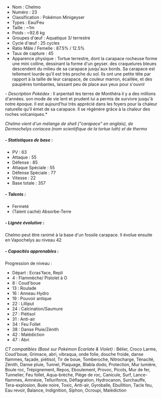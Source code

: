 

* Nom : Chelmo
* Numéro : 23 
* Classification : Pokémon Minigeyser
* Types : Eau/Feu
* Taille :  ~1m
* Poids : ~92.6 kg
* Groupes d'œuf : Aquatique 3/ terrestre
* Cycle d'œuf : 25 cycles
* Ratio Mâle / Femelle : 87.5% / 12.5%
* Taux de capture : 45
* Apparence physique : Tortue terrestre, dont la carapace rocheuse forme une mini colline, dessinant la forme d'un geyser. des craquelures bleues descendent du milieu de sa carapace jusqu'aux bords. Sa carapace est tellement lourde qu'il est très proche du sol. Ils ont une petite tête par rapport à la taille de leur carapace, de couleur marron, écaillée, et des paupières tombantes, laissant peu de place aux yeux pour s'ouvrir

*- Description Pokédex :*
Il arpentait les terres de Monthéra il y a des millions d'années. son mode de vie lent et prudent lui a permis de survivre jusqu'à notre époque. Il est aujourd'hui très apprécié dans les foyers pour la chaleur naturelle qu'il émet de sa carapace. Il se régénère grâce à la chaleur des roches volcaniques.*

*Chelmo vient d'un mélange de shell ("carapace" en anglais), de Dermochelys coriacea (nom scientifique de la tortue luth) et de thermo*


##### *- Statistiques de base :*
* PV : 63
* Attaque : 55
* Défense : 85
* Attaque Spéciale : 55
* Défense Spéciale : 77
* Vitesse : 22
* Base totale : 357

##### *- Talents :*
- Fermeté
- (Talent caché) Absorbe-Terre

##### *- Lignée évolutive :*
Chelmo peut être ranimé à la base d'un fossile carapace. Il évolue ensuite en Vapochelys au niveau 42


##### *- Capacités apprenables :*

Progression de niveau :
- Départ : Ecras'face, Repli
-  4 : Flammèche/ Pistolet à O
-  8 : Coud'boue
- 13 : Roulade
- 16 : Anneau Hydro
- 19 : Pouvoir antique
- 22 : Lilliput
- 24 : Calcination/Saumure
- 27 : Piétisol
- 31 : Anti-air
- 34 : Feu Follet
- 38 : Danse Pluie/Zénith
- 42 : Malédiction
- 47 : Abri

*CT compatibles (Basé sur Pokémon Écarlate & Violet) :*
Bélier, Croco Larme, Coud'boue, Grimace, abri, vibraqua, onde folie, douche froide, danse flammes, façade, piétisol, Tir de boue, Tomberoche, Nitrocharge, Ténacité, Zénith, Danse pluie, Tunnel, Plaquage, Blabla dodo, Protection, Mur lumière, Boule roc, Trépignement, Repos, Eboulement, Provoc, Picots, Mur de fer, Tunnelier, Feu follet, Aqua-brèche, Piège de roc, Canicule, Surf, Lance-flammes, Amnésie, Telluriforce, Déflagration, Hydrocanon, Surchauffe, Tera-explosion, Buée noire, Toxic, Anti-air, Gyroballe, Ebullition, Tacle feu, Eau revoir, Balance, Indignition, Siphon, Ocroupi, Malédiction
